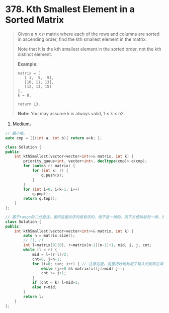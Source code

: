 # 378. Kth Smallest Element in a Sorted Matrix

> Given a *n* x *n* matrix where each of the rows and columns are sorted in ascending order, find the kth smallest element in the matrix.
>
> Note that it is the kth smallest element in the sorted order, not the kth distinct element.
>
> **Example:**
>
> ```
> matrix = [
>    [ 1,  5,  9],
>    [10, 11, 13],
>    [12, 13, 15]
> ],
> k = 8,
> 
> return 13.
> ```
>
> **Note:**
> You may assume k is always valid, 1 ≤ k ≤ n2.

1. Medium。

```cpp
// 最小堆。
auto cmp = [](int a, int b){ return a>b; };

class Solution {
public:
    int kthSmallest(vector<vector<int>>& matrix, int k) {
        priority_queue<int, vector<int>, decltype(cmp)> q(cmp);
        for (auto& r: matrix) {
            for (int x: r) {
                q.push(x);
            }
        }
        for (int i=0; i<k-1; i++)
            q.pop();
        return q.top();
    }
};
```

```cpp
// 基于range的二分查找，虽然这里的序列是有序的，但不是一维的，而不方便映射到一维，所以基于range而不基于index。
class Solution {
public:
    int kthSmallest(vector<vector<int>>& matrix, int k) {
        auto n = matrix.size();
        // [l, r)
        int l=matrix[0][0], r=matrix[n-1][n-1]+1, mid, i, j, cnt;
        while (l < r) {
            mid = l+(r-l)/2;
            cnt=0, j=n-1;
            for (i=0; i<n; i++) { // 注意这里，这里巧妙地利用了输入的矩阵在每一行每一列都是递增序列的性质来计数。
                while (j>=0 && matrix[i][j]>mid) j--;
                cnt += j+1;
            }
            if (cnt < k) l=mid+1;
            else r=mid;
        }
        return l;
    }
};
```

